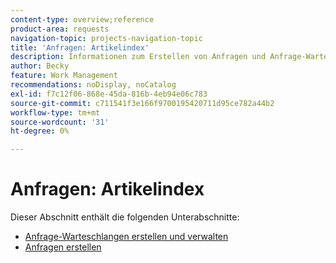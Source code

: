 ```yaml
---
content-type: overview;reference
product-area: requests
navigation-topic: projects-navigation-topic
title: 'Anfragen: Artikelindex'
description: Informationen zum Erstellen von Anfragen und Anfrage-Warteschlangen finden Sie in den folgenden Abschnitten.
author: Becky
feature: Work Management
recommendations: noDisplay, noCatalog
exl-id: f7c12f06-868e-45da-816b-4eb94e06c783
source-git-commit: c711541f3e166f9700195420711d95ce782a44b2
workflow-type: tm+mt
source-wordcount: '31'
ht-degree: 0%

---
```


# Anfragen: Artikelindex

<!-- Audited: 5/2025 -->

Dieser Abschnitt enthält die folgenden Unterabschnitte:

* [Anfrage-Warteschlangen erstellen und verwalten](../../manage-work/requests/create-and-manage-request-queues/create-manage-request-queues.md)
* [Anfragen erstellen](../../manage-work/requests/create-requests/create-requests.md)
